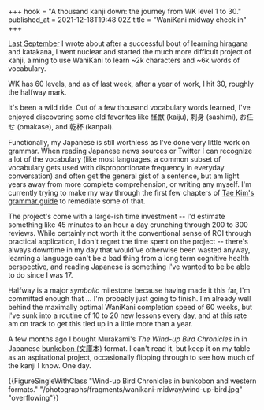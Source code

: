 +++
hook = "A thousand kanji down: the journey from WK level 1 to 30."
published_at = 2021-12-18T19:48:02Z
title = "WaniKani midway check in"
+++

[Last September](/fragments/kanji) I wrote about after a successful bout of learning hiragana and katakana, I went nuclear and started the much more difficult project of kanji, aiming to use WaniKani to learn ~2k characters and ~6k words of vocabulary.

WK has 60 levels, and as of last week, after a year of work, I hit 30, roughly the halfway mark.

It's been a wild ride. Out of a few thousand vocabulary words learned, I've enjoyed discovering some old favorites like 怪獣 (kaiju), 刺身 (sashimi), お任せ (omakase), and 乾杯 (kanpai).

Functionally, my Japanese is still worthless as I've done very little work on grammar. When reading Japanese news sources or Twitter I can recognize a lot of the vocabulary (like most languages, a common subset of vocabulary gets used with disproportionate frequency in everyday conversation) and often get the general gist of a sentence, but am light years away from more complete comprehension, or writing any myself. I'm currently trying to make my way through the first few chapters of [Tae Kim's grammar guide](http://guidetojapanese.org/learn/) to remediate some of that.

The project's come with a large-ish time investment -- I'd estimate something like 45 minutes to an hour a day crunching through 200 to 300 reviews. While certainly not worth it the conventional sense of ROI through practical application, I don't regret the time spent on the project -- there's always downtime in my day that would've otherwise been wasted anyway, learning a language can't be a bad thing from a long term cognitive health perspective, and reading Japanese is something I've wanted to be be able to do since I was 17.

Halfway is a major _symbolic_ milestone because having made it this far, I'm committed enough that ... I'm probably just going to finish. I'm already well behind the maximally optimal WaniKani completion speed of 60 weeks, but I've sunk into a routine of 10 to 20 new lessons every day, and at this rate am on track to get this tied up in a little more than a year.

A few months ago I bought Murakami's _The Wind-up Bird Chronicles_ in in Japanese [bunkobon (文庫本)](https://en.wikipedia.org/wiki/Bunkobon) format. I can't read it, but keep it on my table as an aspirational project, occasionally flipping through to see how much of the kanji I know. One day.

{{FigureSingleWithClass "Wind-up Bird Chronicles in bunkobon and western formats." "/photographs/fragments/wanikani-midway/wind-up-bird.jpg" "overflowing"}}

